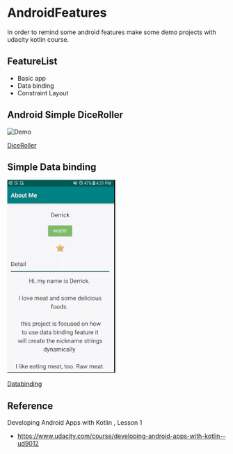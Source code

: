 # AndroidFeatures

In order to remind some android features make some demo projects with udacity kotlin course.

## FeatureList
  - Basic app
  - Data binding
  - Constraint Layout
  
  

## Android Simple DiceRoller

![Demo](https://github.com/superbderrick/DiceRoller/blob/master/demo/demo.gif)

[DiceRoller](https://github.com/superbderrick/AndroidFeatures/tree/simpleapp/DiceRoller)

## Simple Data binding 

![Demo](https://github.com/superbderrick/AndroidFeatures/blob/master/demo/databinding.gif)

[Databinding](https://github.com/superbderrick/AndroidFeatures/tree/Databinding/AboutMe)




## Reference
Developing Android Apps with Kotlin , Lesson 1 
- https://www.udacity.com/course/developing-android-apps-with-kotlin--ud9012








